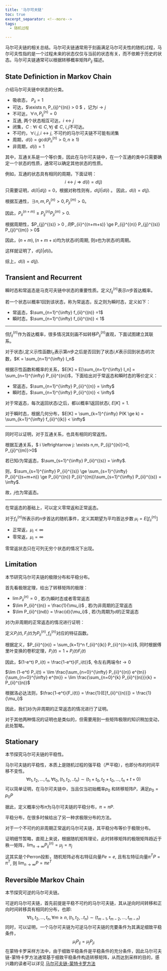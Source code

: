 ```yaml
---
title: '马尔可夫链'
toc: true
excerpt_separator: <!--more-->
tags:
  - 随机过程

---
```


马尔可夫链的相关总结。马尔可夫链通常用于刻画满足马尔可夫性的随机过程，马尔可夫性指的是一个过程未来的状态仅仅与当前的状态有关，而不依赖于历史的状态。马尔可夫链通常可以根据转移概率矩阵$P_{ij}$ 描述。

<!--more-->



## State Definiction in Markov Chain

介绍马尔可夫链中状态的分类。

* 吸收态， $P_{ii} = 1$
* 可达，$\exists n, P_{ij}^{(n)} > 0 $ ，记为$i \rightarrow j$
* 不可达，$\forall n, P_{ij}^{(n)} =0$
* 互通, 两个状态相互可达，$i \leftrightarrow j$
* 闭集，$C: \forall i \in C, \forall j \notin C$, $i,j$不可达。
* 不可约，$\forall i,j , i \leftrightarrow j$, 不可约的马尔可夫链不可能有闭集
* 周期，$d(i)= \text{gcd}( P_{ii}^{(n)}>0 , n \ge 1)$
* 非周期，$d(i)  =1$



其中，互通关系是一个等价类，因此在马尔可夫链中，在一个互通的类中只需要确定一个状态的性质，通常可以确定其他状态的性质。

例如，互通的状态具有相同的周期，下面证明：
$$
i \leftrightarrow j \Rightarrow d(i) = d(j)
$$
只需要证明，$d(i) \vert d(j) = 0$，根据对称性则有，$d(j) \vert d(i)$ 。 因此，$d(i) = d(j)$.

根据互通性，$\exists n,m, P_{ij}^{(n)}>0,P_{ji}^{(m)}>0$。

因此，$P_{ii}^{(n+m)} \ge P_{ij}^{(n)} P_{ji}^{(m)}>0$.

根据周期性，$P_{jj}^{(s)} > 0 $, 则$P_{ii}^{(n+m+s)} \ge P_{ij}^{(n)} P_{jj}^{(s)} P_{ji}^{(m)} > 0$

因此，$(n+m),(n+m+s)$均为状态$i$的周期, 则$s$也为状态$i$的周期。

这样就证明了，$d(j) \vert d(i)$。

综上，$d(i) = d(j)$.



## Transient and Recurrent

瞬时态和常返态是马克可夫链中状态的重要性质。定义$f_{ij}^{(n)}$表示$n$步首达概率。

若一个状态以概率1回到该状态，称为常返态，反之则为瞬时态，定义如下：

* 常返态，$\sum_{n=1}^{\infty} f_{ii}^{(n)} =1$
* 瞬时态，$\sum_{n=1}^{\infty} f_{ii}^{(n)} < 1$

---

但$f_{ij}^{(n)}$作为首达概率，很多情况其刻画不如转移$P_{ij}^{(n)}$直观，下面试图建立其联系。

对于状态$i$,定义示性函数$I_n$表示第$n$步之后是否回到了状态$i$,$K$表示回到状态$i$的次数，$K = \sum_{n=1}^{\infty} I_n$

根据示性函数和概率的关系，$E[K] = E[\sum_{n=1}^{\infty} I_n] = \sum_{n=1}^{\infty} P_{ii}^{(n)}$，下面给出对于常返态和瞬时态的等价定义：

* 常返态，$\sum_{n=1}^{\infty} P_{ii}^{(n)} = \infty$
* 瞬时态，$\sum_{n=1}^{\infty} P_{ii}^{(n)} < \infty$

对于常返态，每次返回状态$i$之后，都以概率1返回状态$i$, $E[K] = 1$.

对于瞬时态，根据几何分布，$E[K] = \sum_{k=1}^{\infty} P(K \ge k) = \sum_{k=1}^{\infty} f_{ii}^{(k)} < \infty$

---

同时可以证明，对于互通关系，也具有相同的常返性。

根据互通关系，$ i \leftrightarrow j: \exists n,m, P_{ij}^{(n)}>0, P_{ji}^{(m)}>0$

若已知$i$为常返态，$\sum_{s=1}^{\infty} P_{ii}^{(s)}  = \infty$.

则，$\sum_{s=1}^{\infty} P_{ii}^{(s)}  \ge  \sum_{s=1}^{\infty} P_{ii}^{(s+m+n)}  \ge P_{ii}^{(n)} P_{ii}^{(m)}\sum_{s=1}^{\infty} P_{ii}^{(s)} = \infty$.

故，$j$也为常返态。

---

在常返态的基础上，可以定义零常返和正常返态。

对于$f_{ii}^{(n)}$所表示的$n$步首达的随机事件，定义其期望为平均首达步数 $\mu_i = E[f_{ii}^{(n)}]$

* 正常返，$\mu_i < \infty$
* 零常返，$\mu_i = \infty$

零常返状态只在可列无穷个状态的情况下出现。



## Limitation

本节研究马尔可夫链的极限分布和平稳分布。

首先看极限定理，给出了转移矩阵的极限：

* $\lim P_{ii}^{(n)} = 0$ , 若$i$为瞬时态或者零常返态
* $\lim P_{ii}^{(n)} = \frac{1}{\mu_i}$ , 若$i$为非周期的正常返态
* $\lim P_{ii}^{(nd)} = \frac{d}{\mu_i}$ , 若$i$为周期为$d$的正常返态

对$i$为非周期的正常返态的情况进行证明：

定义$P_i(t),F_i(t)$为$P_{ii}^{(n)},f_{ii}^{(n)}$对应的特征函数。

根据定义，$P_{ii}^{(n)} = \sum_{k=1}^n f_{ii}^{(k)} P_{ii}^{(n-k)}$, 同时根据傅里叶变换的卷积定理，$P_i(t) = 1 + P_i(t) F_i(t)$

因此，$(1-e^t) P_i(t) = \frac{1-e^t}{F_i(t)}$, 令左右两端令$t \rightarrow 0$

$\lim (1-e^t) P_i(t) = \lim \frac{\sum_{n=0}^{\infty} P_{ii}^{(n)} e^{tn}}{\sum_{n=0}^{\infty} e^{tn}} = \lim \frac{\sum_{n=0}^{k} P_{ii}^{(n)}}{k} = P_{ii}^{(n)}$

根据洛必达法则，$\frac{1-e^t}{F_i(t)} = \frac{1}{E[f_{ii}^{(n)}]} = \frac{1}{\mu_i}$

因此，我们对$i$为非周期的正常返态的情况进行了证明。

对于其他两种情况的证明也是类似的，但需要用到一些矩阵极限的知识稍加变动，此处暂略。



## Stationary

本节探究马尔可夫链的平稳性。

马尔可夫链的平稳性，本质上是随机过程的强平稳（严平稳），也即分布的时间平移不变性。
$$
\forall t_1,t_2,...,t_n, \forall t_0, (t_1,t_2,..t_n) \sim (t_1+t_0, t_2+t_0,...,t_n+t+0)
$$
可以简单证明，在马尔可夫链中，当且仅当初始概率$p_0$ 和转移矩阵$P$，满足$p_0 = p_0 P$

据此，定义概率分布$\pi$为马尔可夫链的平稳分布，$\pi = \pi P$.

平稳分布，在很多时候给出了另一种求极限分布的方法。

对于一个不可约的非周期正常返的马尔可夫链，其平稳分布等价于极限分布。

证明细节暂略，直观上来说，根据随机矩阵理论，此时转移矩阵的极限矩阵趋近于秩一矩阵，$\lim_{n \rightarrow \infty} P_{ij}^{(n)} = \mu_j = \pi_j$

这其实是个Perron投影，随机矩阵必有右特征向量$P e = e$, 且有左特征向量$\pi^T P = \pi^T$, 则 $\lim_{n \rightarrow \infty} P = \pi e^T$



## Reversible Markov Chain

本节探究可逆的马尔可夫链。

可逆的马尔可夫链，首先前提是平稳不可约的马尔可夫链，其从逆向时间转移和正向时间转移具有相同的分布，也即:
$$
\forall t_1,t_2,...,t_n, \forall m \ge n, (t_1,t_2,..t_n) \sim (t_{m-1}, t_{m-2},...,t_{m-n})
$$
同时，可以证明，一个马尔可夫链为可逆马尔可夫链的充要条件为其满足细致平稳条件，
$$
\mu_i P_{ij} = \mu_j P_{ji}
$$
在蒙特卡罗采样方法中，由于细致平稳条件是平稳条件的充分条件，因此马尔可夫链-蒙特卡罗方法通常基于细致平稳条件构造转移矩阵，从而达到采样的目的，感兴趣的读者可以详见 [马尔可夫链-蒙特卡罗方法](https://truenobility303.github.io/MCMC/)

